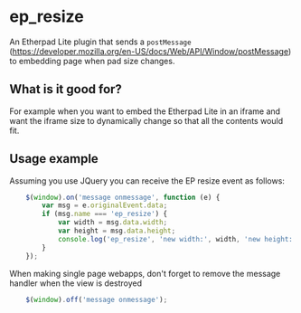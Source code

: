 # ep_resize

An Etherpad Lite plugin that sends a ``postMessage`` (https://developer.mozilla.org/en-US/docs/Web/API/Window/postMessage) to embedding page when pad size changes.

## What is it good for?

For example when you want to embed the Etherpad Lite in an iframe and want the iframe size to dynamically change so that all the contents would fit.

## Usage example

Assuming you use JQuery you can receive the EP resize event as follows:

```javascript
    $(window).on('message onmessage', function (e) {
        var msg = e.originalEvent.data;
        if (msg.name === 'ep_resize') {
            var width = msg.data.width;
            var height = msg.data.height;
            console.log('ep_resize', 'new width:', width, 'new height:', height);
        }
    });
```

When making single page webapps, don't forget to remove the message handler when the view is destroyed

```javascript
    $(window).off('message onmessage');
```
